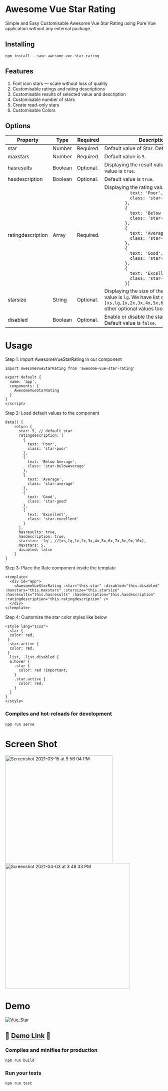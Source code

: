 # Awesome Vue Star Rating
Simple and Easy Customisable Awesome Vue Star Rating using Pure Vue application without any external package.

## Installing
```
npm install --save awesome-vue-star-rating
```
## Features
1. Font icon stars — scale without loss of quality
2. Customisable ratings and rating descriptions
3. Customisable results of selected value and description
4. Customisable number of stars
5. Create read-only stars
6. Customisable Colors


## Options
 
 <table>
<thead>
<tr>
<th>Property</th>
<th>Type</th>
<th>Required</th>
<th>Description</th>
</tr>
</thead>
<tbody>
<tr>
<td>star</td>
<td>Number</td>
<td>Required.</td>
<td>Default value of Star. Default value is <code>2</code></td>
</tr>
<tr>
<td>maxstars</td>
<td>Number</td>
<td>Required.</td>
<td>Default value is <code>5</code>.</td>
</tr>
<tr>
<td>hasresults</td>
<td>Boolean</td>
<td>Optional.</td>
<td>Displaying the result values. Default value is <code>true</code>.</td>
</tr>
<tr>
<td>hasdescription</td>
<td>Boolean</td>
<td>Optional.</td>
<td>Default value is <code>true</code>.</td>
</tr>
<tr>
<td>ratingdescription</td>
<td>Array</td>
<td>Required.</td>
<td>Displaying the rating values. Ex. <code>[{
          text: 'Poor',
          class: 'star-poor'
        },
        {
          text: 'Below Average',
          class: 'star-belowAverage'
        },
        {
          text: 'Average',
          class: 'star-average'
        },
        {
          text: 'Good',
          class: 'star-good'
        },
        {
          text: 'Excellent',
          class: 'star-excellent'
        }]</code></td>
</tr>
<tr>
<td>starsize</td>
<td>String</td>
<td>Optional.</td>
<td>Displaying the size of the stars. Default value is <code>lg</code>. We have list of <code>[xs,lg,1x,2x,3x,4x,5x,6x,7x,8x,9x,10x]</code> other optional values too.</td>
</tr>
<tr>
<td>disabled</td>
<td>Boolean</td>
<td>Optional.</td>
<td>Enable or disable the star selection. Default value is <code>false</code>.</td>
</tr>
</tbody>
</table>

# Usage

Step 1: import AwesomeVueStarRating in our component

```
import AwesomeVueStarRating from 'awesome-vue-star-rating'

export default {
  name: 'app',
  components: {
    AwesomeVueStarRating
  }
}
</script>
```
Step 2: Load default values to the component

```
data() {
    return {
      star: 5, // default star
      ratingdescription: [
        {
          text: 'Poor',
          class: 'star-poor'
        },
        {
          text: 'Below Average',
          class: 'star-belowAverage'
        },
        {
          text: 'Average',
          class: 'star-average'
        },
        {
          text: 'Good',
          class: 'star-good'
        },
        {
          text: 'Excellent',
          class: 'star-excellent'
        }
      ],
      hasresults: true,
      hasdescription: true,
      starsize: 'lg', //[xs,lg,1x,2x,3x,4x,5x,6x,7x,8x,9x,10x],
      maxstars: 5,
      disabled: false
    }
}
```

Step 3: Place the Rate component inside the template
```
<template>
  <div id="app">
    <AwesomeVueStarRating :star="this.star" :disabled="this.disabled" :maxstars="this.maxstars" :starsize="this.starsize" :hasresults="this.hasresults" :hasdescription="this.hasdescription" :ratingdescription="this.ratingdescription" />
  </div>
</template>
```

Step 4: Customize the star color styles like below
```
<style lang="scss">
 .star {
  color: red;
 }
 .star.active {
  color: red;
 }
 .list, .list.disabled {
  &:hover {
    .star {
      color: red !important;
    }
    .star.active {
      color: red;
    }
  }
}
</style>
```

### Compiles and hot-reloads for development
```
npm run serve
```

# Screen Shot
<img width="343" alt="Screenshot 2021-03-15 at 9 56 04 PM" src="https://user-images.githubusercontent.com/3702438/111186769-5aa39700-85d9-11eb-9708-e68fda77524d.png">
<img width="399" alt="Screenshot 2021-04-03 at 3 48 33 PM" src="https://user-images.githubusercontent.com/3702438/113475579-33334200-9494-11eb-84d5-34c7829a0e72.png">


# Demo
![Vue_Star](https://user-images.githubusercontent.com/3702438/113581801-3cafdc00-9645-11eb-9b21-0e89db833c70.gif)

## <g-emoji class="g-emoji" alias="tada" fallback-src="https://github.githubassets.com/images/icons/emoji/unicode/1f389.png">🎉 </g-emoji> [Demo Link](https://codesandbox.io/s/reverent-heyrovsky-juycp)  <g-emoji class="g-emoji" alias="tada" fallback-src="https://github.githubassets.com/images/icons/emoji/unicode/1f389.png">🎉</g-emoji>

### Compiles and minifies for production
```
npm run build
```

### Run your tests
```
npm run test
```
